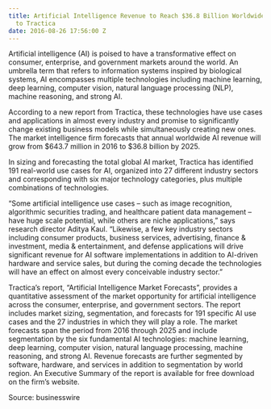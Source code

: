 ```yaml
---
title: Artificial Intelligence Revenue to Reach $36.8 Billion Worldwide by 2025, According
  to Tractica
date: 2016-08-26 17:56:00 Z
---
```


Artificial intelligence (AI) is poised to have a transformative effect on consumer, enterprise, and government markets around the world. An umbrella term that refers to information systems inspired by biological systems, AI encompasses multiple technologies including machine learning, deep learning, computer vision, natural language processing (NLP), machine reasoning, and strong AI.

According to a new report from Tractica, these technologies have use cases and applications in almost every industry and promise to significantly change existing business models while simultaneously creating new ones. The market intelligence firm forecasts that annual worldwide AI revenue will grow from $643.7 million in 2016 to $36.8 billion by 2025.

In sizing and forecasting the total global AI market, Tractica has identified 191 real-world use cases for AI, organized into 27 different industry sectors and corresponding with six major technology categories, plus multiple combinations of technologies.

“Some artificial intelligence use cases – such as image recognition, algorithmic securities trading, and healthcare patient data management – have huge scale potential, while others are niche applications,” says research director Aditya Kaul. “Likewise, a few key industry sectors including consumer products, business services, advertising, finance & investment, media & entertainment, and defense applications will drive significant revenue for AI software implementations in addition to AI-driven hardware and service sales, but during the coming decade the technologies will have an effect on almost every conceivable industry sector.”

Tractica’s report, “Artificial Intelligence Market Forecasts”, provides a quantitative assessment of the market opportunity for artificial intelligence across the consumer, enterprise, and government sectors. The report includes market sizing, segmentation, and forecasts for 191 specific AI use cases and the 27 industries in which they will play a role. The market forecasts span the period from 2016 through 2025 and include segmentation by the six fundamental AI technologies: machine learning, deep learning, computer vision, natural language processing, machine reasoning, and strong AI. Revenue forecasts are further segmented by software, hardware, and services in addition to segmentation by world region. An Executive Summary of the report is available for free download on the firm’s website.

Source: businesswire